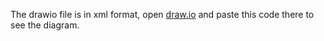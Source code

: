 The drawio file is in xml format, open [draw.io](https://app.diagrams.net/) and paste this code there to see the diagram.
